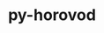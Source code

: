 ---
title: "py-horovod"
layout: cache
categories: [package, develop-2024-05-26]
meta: {"versions": ["0.28.1"], "compilers": ["apple-clang@=15.0.0", "gcc@=11.4.0"], "oss": ["ubuntu22.04", "ventura"], "platforms": ["darwin", "linux"], "targets": ["aarch64", "neoverse_v1", "neoverse_v2", "x86_64_v3"], "stacks": ["e4s", "e4s-neoverse-v2", "e4s-neoverse_v1", "ml-darwin-aarch64-mps", "ml-linux-x86_64-cpu", "ml-linux-x86_64-cuda", "root"], "num_specs": 6, "num_specs_by_stack": {"root": 6, "ml-darwin-aarch64-mps": 1, "e4s-neoverse_v1": 1, "e4s-neoverse-v2": 1, "e4s": 1, "ml-linux-x86_64-cpu": 1, "ml-linux-x86_64-cuda": 1}}
spec_details: [{"hash": "jg5cxz2jgcud7wwcqfq4lswlbzdfplfg", "compiler": "apple-clang@=15.0.0", "versions": ["0.28.1"], "os": "ventura", "platform": "darwin", "target": "aarch64", "variants": ["build_system=python_pip", "controllers=mpi", "~cuda", "frameworks=pytorch", "~rocm", "tensor_ops=mpi"], "stacks": ["root", "ml-darwin-aarch64-mps"], "size": "-", "tarball": "https://binaries.spack.io/develop-2024-05-26/build_cache/darwin-ventura-aarch64/apple-clang-15.0.0/py-horovod-0.28.1/darwin-ventura-aarch64-apple-clang-15.0.0-py-horovod-0.28.1-jg5cxz2jgcud7wwcqfq4lswlbzdfplfg.spack"}, {"hash": "mug576t2zsktc62qpircb3xytzaykrx2", "compiler": "gcc@=11.4.0", "versions": ["0.28.1"], "os": "ubuntu22.04", "platform": "linux", "target": "neoverse_v1", "variants": ["build_system=python_pip", "controllers=mpi", "~cuda", "frameworks=pytorch", "~rocm", "tensor_ops=gloo"], "stacks": ["root", "e4s-neoverse_v1"], "size": "-", "tarball": "https://binaries.spack.io/develop-2024-05-26/build_cache/linux-ubuntu22.04-neoverse_v1/gcc-11.4.0/py-horovod-0.28.1/linux-ubuntu22.04-neoverse_v1-gcc-11.4.0-py-horovod-0.28.1-mug576t2zsktc62qpircb3xytzaykrx2.spack"}, {"hash": "ivadv6775dhims44keb5zqmonct5jppi", "compiler": "gcc@=11.4.0", "versions": ["0.28.1"], "os": "ubuntu22.04", "platform": "linux", "target": "neoverse_v2", "variants": ["build_system=python_pip", "controllers=mpi", "~cuda", "frameworks=pytorch", "~rocm", "tensor_ops=gloo"], "stacks": ["e4s-neoverse-v2", "root"], "size": "-", "tarball": "https://binaries.spack.io/develop-2024-05-26/build_cache/linux-ubuntu22.04-neoverse_v2/gcc-11.4.0/py-horovod-0.28.1/linux-ubuntu22.04-neoverse_v2-gcc-11.4.0-py-horovod-0.28.1-ivadv6775dhims44keb5zqmonct5jppi.spack"}, {"hash": "rfewb66vchgd66putm2f24tsj4w256eo", "compiler": "gcc@=11.4.0", "versions": ["0.28.1"], "os": "ubuntu22.04", "platform": "linux", "target": "x86_64_v3", "variants": ["build_system=python_pip", "controllers=mpi", "~cuda", "frameworks=pytorch", "~rocm", "tensor_ops=gloo"], "stacks": ["root", "e4s"], "size": "-", "tarball": "https://binaries.spack.io/develop-2024-05-26/build_cache/linux-ubuntu22.04-x86_64_v3/gcc-11.4.0/py-horovod-0.28.1/linux-ubuntu22.04-x86_64_v3-gcc-11.4.0-py-horovod-0.28.1-rfewb66vchgd66putm2f24tsj4w256eo.spack"}, {"hash": "ss5lsbnjhtiebn7ps6h2rcmu4es7sshl", "compiler": "gcc@=11.4.0", "versions": ["0.28.1"], "os": "ubuntu22.04", "platform": "linux", "target": "x86_64_v3", "variants": ["build_system=python_pip", "controllers=mpi", "~cuda", "frameworks=pytorch", "~rocm", "tensor_ops=gloo"], "stacks": ["root", "ml-linux-x86_64-cpu"], "size": "-", "tarball": "https://binaries.spack.io/develop-2024-05-26/build_cache/linux-ubuntu22.04-x86_64_v3/gcc-11.4.0/py-horovod-0.28.1/linux-ubuntu22.04-x86_64_v3-gcc-11.4.0-py-horovod-0.28.1-ss5lsbnjhtiebn7ps6h2rcmu4es7sshl.spack"}, {"hash": "fqczjwlliowrwepo65ga5ofoavr3mhpb", "compiler": "gcc@=11.4.0", "versions": ["0.28.1"], "os": "ubuntu22.04", "platform": "linux", "target": "x86_64_v3", "variants": ["build_system=python_pip", "controllers=mpi", "+cuda", "cuda_arch=80", "frameworks=pytorch", "~rocm", "tensor_ops=nccl"], "stacks": ["root", "ml-linux-x86_64-cuda"], "size": "-", "tarball": "https://binaries.spack.io/develop-2024-05-26/build_cache/linux-ubuntu22.04-x86_64_v3/gcc-11.4.0/py-horovod-0.28.1/linux-ubuntu22.04-x86_64_v3-gcc-11.4.0-py-horovod-0.28.1-fqczjwlliowrwepo65ga5ofoavr3mhpb.spack"}]
---